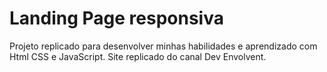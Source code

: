 # Landing Page  responsiva 
   Projeto replicado para desenvolver minhas habilidades e aprendizado com Html CSS e JavaScript. Site replicado  do canal Dev Envolvent.
